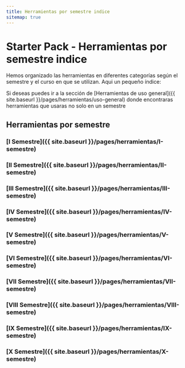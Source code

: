 ```yaml
---
title: Herramientas por semestre indice
sitemap: true
---
```


# Starter Pack - Herramientas por semestre indice

Hemos organizado las herramientas en diferentes categorías según el semestre y el curso en que se utilizan.
Aqui un pequeño índice:

Si deseas puedes ir a la sección de [Herramientas de uso general]({{ site.baseurl }}/pages/herramientas/uso-general) donde encontraras herramientas que usaras no solo en un semestre

## Herramientas por semestre
### [I Semestre]({{ site.baseurl }}/pages/herramientas/I-semestre)
### [II Semestre]({{ site.baseurl }}/pages/herramientas/II-semestre)
### [III Semestre]({{ site.baseurl }}/pages/herramientas/III-semestre)
### [IV Semestre]({{ site.baseurl }}/pages/herramientas/IV-semestre)
### [V Semestre]({{ site.baseurl }}/pages/herramientas/V-semestre)
### [VI Semestre]({{ site.baseurl }}/pages/herramientas/VI-semestre)
### [VII Semestre]({{ site.baseurl }}/pages/herramientas/VII-semestre)
### [VIII Semestre]({{ site.baseurl }}/pages/herramientas/VIII-semestre)
### [IX Semestre]({{ site.baseurl }}/pages/herramientas/IX-semestre)
### [X Semestre]({{ site.baseurl }}/pages/herramientas/X-semestre)
